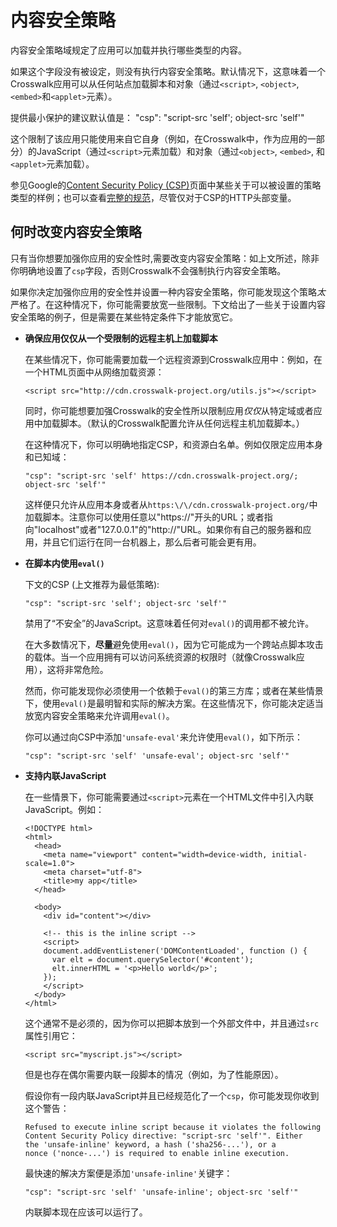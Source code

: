 # 内容安全策略

内容安全策略域规定了应用可以加载并执行哪些类型的内容。

如果这个字段没有被设定，则没有执行内容安全策略。默认情况下，这意味着一个Crosswalk应用可以从任何站点加载脚本和对象（通过`<script>`, `<object>`, `<embed>`和`<applet>`元素）。

提供最小保护的建议默认值是：
    "csp": "script-src 'self'; object-src 'self'"

这个限制了该应用只能使用来自它自身（例如，在Crosswalk中，作为应用的一部分）的JavaScript（通过`<script>`元素加载）和对象（通过`<object>`, `<embed>`, 和`<applet>`元素加载）。

参见Google的[Content Security Policy (CSP)](https://developer.chrome.com/extensions/contentSecurityPolicy)页面中某些关于可以被设置的策略类型的样例；也可以查看[完整的规范](http://www.w3.org/TR/CSP/)，尽管仅对于CSP的HTTP头部变量。

## 何时改变内容安全策略

只有当你想要加强你应用的安全性时,需要改变内容安全策略：如上文所述，除非你明确地设置了`csp`字段，否则Crosswalk不会强制执行内容安全策略。

如果你决定加强你应用的安全性并设置一种内容安全策略，你可能发现这个策略*太*严格了。在这种情况下，你可能需要放宽一些限制。下文给出了一些关于设置内容安全策略的例子，但是需要在某些特定条件下才能放宽它。

*   **确保应用仅仅从一个受限制的远程主机上加载脚本**

    在某些情况下，你可能需要加载一个远程资源到Crosswalk应用中：例如，在一个HTML页面中从网络加载资源：

        <script src="http://cdn.crosswalk-project.org/utils.js"></script>

    同时，你可能想要加强Crosswalk的安全性所以限制应用*仅仅*从特定域或者应用中加载脚本。（默认的Crosswalk配置允许从任何远程主机加载脚本。）

    在这种情况下，你可以明确地指定CSP，和资源白名单。例如仅限定应用本身和已知域：

        "csp": "script-src 'self' https://cdn.crosswalk-project.org/; object-src 'self'"

    这样便只允许从应用本身或者从`https:\/\/cdn.crosswalk-project.org/`中加载脚本。注意你可以使用任意以"https://"开头的URL；或者指向"localhost"或者"127.0.0.1"的"http://"URL。如果你有自己的服务器和应用，并且它们运行在同一台机器上，那么后者可能会更有用。

*   **在脚本内使用`eval()`**

    下文的CSP (上文推荐为最低策略):

        "csp": "script-src 'self'; object-src 'self'"

    禁用了“不安全”的JavaScript。这意味着任何对`eval()`的调用都不被允许。

    在大多数情况下，**尽量**避免使用`eval()`，因为它可能成为一个跨站点脚本攻击的载体。当一个应用拥有可以访问系统资源的权限时（就像Crosswalk应用），这将非常危险。

    然而，你可能发现你必须使用一个依赖于`eval()`的第三方库；或者在某些情景下，使用`eval()`是最明智和实际的解决方案。在这些情况下，你可能决定适当放宽内容安全策略来允许调用`eval()`。

    你可以通过向CSP中添加`'unsafe-eval'`来允许使用`eval()`，如下所示：

        "csp": "script-src 'self' 'unsafe-eval'; object-src 'self'"

*   **支持内联JavaScript**

    在一些情景下，你可能需要通过`<script>`元素在一个HTML文件中引入内联JavaScript。例如：

        <!DOCTYPE html>
        <html>
          <head>
            <meta name="viewport" content="width=device-width, initial-scale=1.0">
            <meta charset="utf-8">
            <title>my app</title>
          </head>

          <body>
            <div id="content"></div>

            <!-- this is the inline script -->
            <script>
            document.addEventListener('DOMContentLoaded', function () {
              var elt = document.querySelector('#content');
              elt.innerHTML = '<p>Hello world</p>';
            });
            </script>
          </body>
        </html>

    这个通常不是必须的，因为你可以把脚本放到一个外部文件中，并且通过`src`属性引用它：

        <script src="myscript.js"></script>

    但是也存在偶尔需要内联一段脚本的情况（例如，为了性能原因）。

    假设你有一段内联JavaScript并且已经规范化了一个`csp`，你可能发现你收到这个警告：

        Refused to execute inline script because it violates the following
        Content Security Policy directive: "script-src 'self'". Either
        the 'unsafe-inline' keyword, a hash ('sha256-...'), or a
        nonce ('nonce-...') is required to enable inline execution.

    最快速的解决方案便是添加`'unsafe-inline'`关键字：

        "csp": "script-src 'self' 'unsafe-inline'; object-src 'self'"

    内联脚本现在应该可以运行了。
